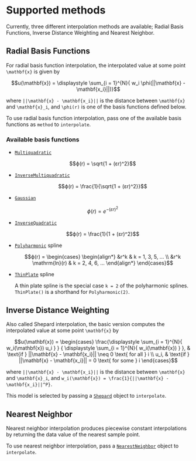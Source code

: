 # Supported methods
Currently, three different interpolation methods are available; Radial Basis Functions,
Inverse Distance Weighting and Nearest Neighbor.

## Radial Basis Functions 

For radial basis function interpolation, the interpolated value at some point 
``\mathbf{x}`` is given by
```math
u(\mathbf{x}) = \displaystyle \sum_{i = 1}^{N}{ w_i \phi(||\mathbf{x} - \mathbf{x_i}||)}
```
where ``||\mathbf{x} - \mathbf{x_i}||`` is the distance between ``\mathbf{x}`` and 
``\mathbf{x}_i``, and ``\phi(r)`` is one of the basis functions defined below.

To use radial basis function interpolation, pass one of the available basis functions as 
`method` to `interpolate`.

### Available basis functions

  * [`Multiquadratic`](@ref)

    ```math
    ϕ(r) = \sqrt{1 + (ɛr)^2}
    ```

  * [`InverseMultiquadratic`](@ref)

    ```math
    ϕ(r) = \frac{1}{\sqrt{1 + (ɛr)^2}}
    ```

  * [`Gaussian`](@ref)

    ```math
    ϕ(r) = e^{-(ɛr)^2}
    ```

  * [`InverseQuadratic`](@ref)

    ```math
    ϕ(r) = \frac{1}{1 + (ɛr)^2}
    ```

  * [`Polyharmonic`](@ref) spline

    ```math
    ϕ(r) = 
    \begin{cases}
        \begin{align*}
            &r^k                    &   k = 1, 3, 5, ... \\
            &r^k \mathrm{ln}(r)     &   k = 2, 4, 6, ...
        \end{align*}
    \end{cases}
    ```

  * [`ThinPlate`](@ref) spline
    
    A thin plate spline is the special case ``k = 2`` of the polyharmonic splines.
    `ThinPlate()` is a shorthand for `Polyharmonic(2)`.

## Inverse Distance Weighting
Also called Shepard interpolation, the basic version computes the interpolated value at
some point ``\mathbf{x}`` by
```math
u(\mathbf{x}) = 
\begin{cases} 
    \frac{\displaystyle \sum_{i = 1}^{N}{ w_i(\mathbf{x}) u_i } } 
        { \displaystyle \sum_{i = 1}^{N}{ w_i(\mathbf{x}) } }, 
         & \text{if } ||\mathbf{x} - \mathbf{x_i}|| \neq 0 \text{ for all } i \\ 
    u_i, & \text{if } ||\mathbf{x} - \mathbf{x_i}|| = 0 \text{ for some } i
\end{cases}
```
where ``||\mathbf{x} - \mathbf{x_i}||`` is the distance between ``\mathbf{x}`` and 
``\mathbf{x}_i``, and ``w_i(\mathbf{x}) = \frac{1}{||\mathbf{x} - \mathbf{x_i}||^P}``.

This model is selected by passing a [`Shepard`](@ref) object to `interpolate`.

## Nearest Neighbor
Nearest neighbor interpolation produces piecewise constant interpolations by returning the 
data value of the nearest sample point.

To use nearest neighbor interpolation, pass a [`NearestNeighbor`](@ref) object to 
`interpolate`.

